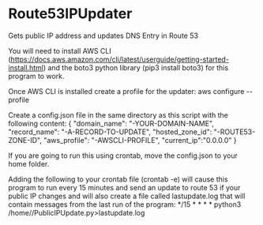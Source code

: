 # Route53IPUpdater
Gets public IP address and updates DNS Entry in Route 53

You will need to install AWS CLI (https://docs.aws.amazon.com/cli/latest/userguide/getting-started-install.html) and the boto3 python library (pip3 install boto3) for this program to work.

Once AWS CLI is installed create a profile for the updater:
aws configure --profile <Your-Profile-Name>

Create a config.json file in the same directory as this script with the following content:
{
    "domain_name": "-YOUR-DOMAIN-NAME",
    "record_name": "-A-RECORD-TO-UPDATE",
    "hosted_zone_id": "-ROUTE53-ZONE-ID",
    "aws_profile": "-AWSCLI-PROFILE",
    "current_ip":"0.0.0.0"
}

If you are going to run this using crontab, move the config.json to your home folder.

Adding the following to your crontab file (crontab -e) will cause this program to run every 15 minutes and send an update to route 53 if your public IP changes and
will also create a file called lastupdate.log that will contain messages from the last run of the program:
*/15 * * * * python3 /home/<yourusername>/PublicIPUpdate.py>lastupdate.log

